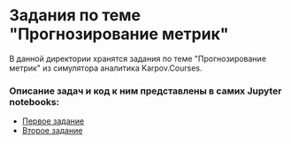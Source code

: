 # Задания по теме "Прогнозирование метрик"

В данной директории хранятся задания по теме "Прогнозирование метрик" из симулятора аналитика Karpov.Courses.

### Описание задач и код к ним представлены в самих Jupyter notebooks:
- [Первое задание](https://github.com/myuvasilev/karpov.courses/blob/main/Product_metrics_forecast/Forecast_1st_task.ipynb)
- [Второе задание](https://github.com/myuvasilev/karpov.courses/blob/main/Product_metrics_forecast/Forecast_2nd_task.ipynb)
